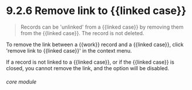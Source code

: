 # 9.2.6    Remove link to {{linked case}}

> Records can be 'unlinked' from a {{linked case}} by removing them from the {{linked case}}. The record is not deleted. 

To remove the link between a {{work}} record and a {{linked case}}, click 'remove link to {{linked case}}' in the context menu.

If a record is not linked to a {{linked case}}, or if the {{linked case}} is closed, you cannot remove the link, and the option will be disabled. 

###### core module


